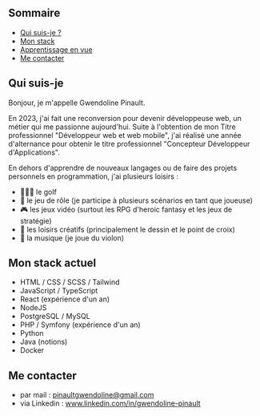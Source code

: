 ## Sommaire
- [Qui suis-je ?](#qui-suis-je)
- [Mon stack](#mon-stack-actuel)
- [Apprentissage en vue](#apprentissage-en-vue)
- [Me contacter](#me-contacter)

## Qui suis-je

Bonjour, je m'appelle Gwendoline Pinault.

En 2023, j'ai fait une reconversion pour devenir développeuse web, un métier qui me passionne aujourd'hui. Suite à l'obtention de mon Titre professionnel "Développeur web et web mobile", j'ai réalisé une année d'alternance pour obtenir le titre professionnel "Concepteur Développeur d'Applications".

En dehors d'apprendre de nouveaux langages ou de faire des projets personnels en programmation, j'ai plusieurs loisirs : 
- 🏌🏻‍♀️ le golf 
- 🎲 le jeu de rôle (je participe à plusieurs scénarios en tant que joueuse)
- 🎮 les jeux vidéo (surtout les RPG d'heroic fantasy et les jeux de stratégie)
- 🎨 les loisirs créatifs (principalement le dessin et le point de croix)
- 🎻 la musique (je joue du violon)


## Mon stack actuel
- HTML / CSS / SCSS / Tailwind
- JavaScript / TypeScript
- React (expérience d'un an)
- NodeJS
- PostgreSQL / MySQL
- PHP / Symfony (expérience d'un an)
- Python
- Java (notions)
- Docker


## Me contacter
- par mail : pinaultgwendoline@gmail.com 
- via Linkedin : www.linkedin.com/in/gwendoline-pinault
